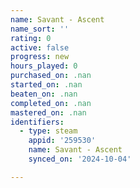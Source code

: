 ```yaml
---
name: Savant - Ascent
name_sort: ''
rating: 0
active: false
progress: new
hours_played: 0
purchased_on: .nan
started_on: .nan
beaten_on: .nan
completed_on: .nan
mastered_on: .nan
identifiers:
  - type: steam
    appid: '259530'
    name: Savant - Ascent
    synced_on: '2024-10-04'

---
```

